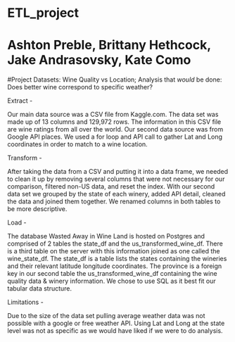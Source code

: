 # ETL_project
# Ashton Preble, Brittany Hethcock, Jake Andrasovsky, Kate Como

#Project Datasets: Wine Quality vs Location; Analysis that *would* be done: Does better wine correspond to specific weather? 


Extract  - 

Our main data source was a CSV file from Kaggle.com. The data set was made up of 13 columns and 129,972 rows. The information in this CSV file are wine ratings from all over the world. Our second data source was from Google API places. We used a for loop and API call to gather Lat and Long coordinates in order to match to a wine location.  

Transform - 

After taking the data from a CSV and putting it into a data frame, we needed to clean it up by removing several columns that were not necessary for our comparison, filtered non-US data, and reset the index.  With our second data set we grouped by the state of each winery, added API detail, cleaned the data and joined them together. We renamed columns in both tables to be more descriptive. 

Load -  

The database Wasted Away in Wine Land is hosted on Postgres and comprised of 2 tables the  state_df and the us_transformed_wine_df. There is a third table on the server with this information joined as one called the wine_state_df.  The state_df is a table lists the states containing the wineries and their relevant latitude longitude coordinates. The province is a foreign key in our second table the us_transformed_wine_df containing the wine quality data & winery information. We chose to use SQL as it best fit our tabular data structure.


Limitations - 

Due to the size of the data set pulling average weather data was not possible with a google or free weather API. Using Lat and Long at the state level was not as specific as we would have liked if we were to do analysis.
